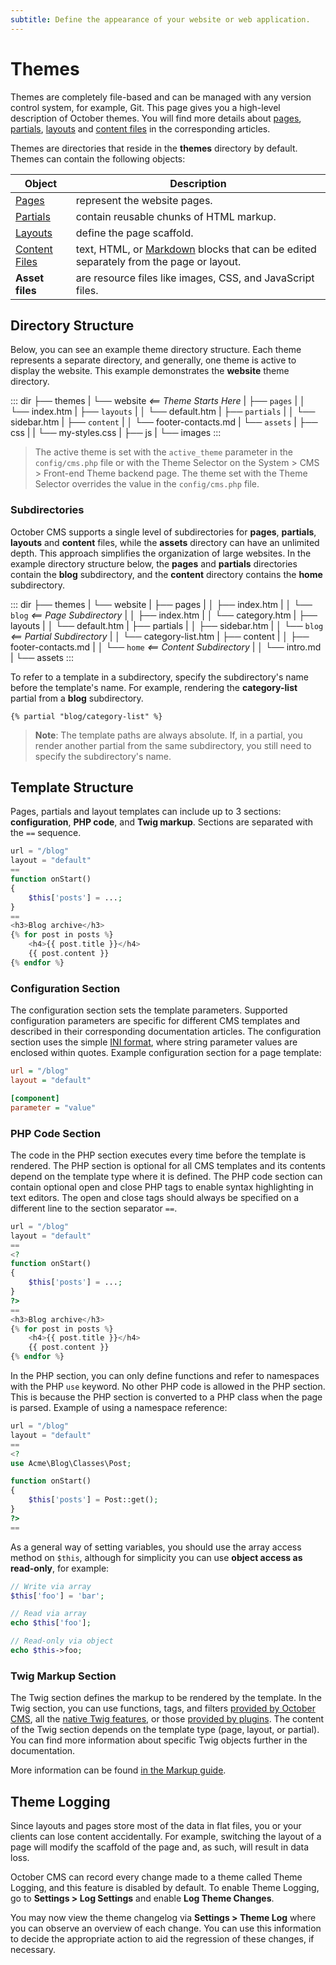 ```yaml
---
subtitle: Define the appearance of your website or web application.
---
```

# Themes

Themes are completely file-based and can be managed with any version control system, for example, Git. This page gives you a high-level description of October themes. You will find more details about [pages](pages.md), [partials](partials.md), [layouts](layouts.md) and [content files](content.md) in the corresponding articles.

Themes are directories that reside in the **themes** directory by default. Themes can contain the following objects:

Object | Description
------------- | -------------
[Pages](pages.md) | represent the website pages.
[Partials](partials.md) | contain reusable chunks of HTML markup.
[Layouts](layouts.md) | define the page scaffold.
[Content Files](content.md) | text, HTML, or [Markdown](http://daringfireball.net/projects/markdown/syntax) blocks that can be edited separately from the page or layout.
**Asset files** | are resource files like images, CSS, and JavaScript files.

## Directory Structure

Below, you can see an example theme directory structure. Each theme represents a separate directory, and generally, one theme is active to display the website. This example demonstrates the **website** theme directory.

::: dir
├── themes
|   └── website  _<== Theme Starts Here_
|       ├── `pages`
|       │   └── index.htm
|       ├── `layouts`
|       │   └── default.htm
|       ├── `partials`
|       │   └── sidebar.htm
|       ├── `content`
|       │   └── footer-contacts.md
|       └── `assets`
|           ├── css
|           |   └── my-styles.css
|           ├── js
|           └── images
:::

> The active theme is set with the `active_theme` parameter in the `config/cms.php` file or with the Theme Selector on the System > CMS > Front-end Theme backend page. The theme set with the Theme Selector overrides the value in the `config/cms.php` file.

<a id="oc-subdirectories"></a>
### Subdirectories

October CMS supports a single level of subdirectories for **pages**, **partials**, **layouts** and **content** files, while the **assets** directory can have an unlimited depth. This approach simplifies the organization of large websites. In the example directory structure below, the **pages** and **partials** directories contain the **blog** subdirectory, and the **content** directory contains the **home** subdirectory.

::: dir
├── themes
|   └── website
|       ├── pages
|       │   ├── index.htm
|       │   └── `blog` _<== Page Subdirectory_
|       │       ├── index.htm
|       │       └── category.htm
|       ├── layouts
|       │   └── default.htm
|       ├── partials
|       │   ├── sidebar.htm
|       │   └── `blog` _<== Partial Subdirectory_
|       │       └── category-list.htm
|       ├── content
|       │   ├── footer-contacts.md
|       │   └── `home` _<== Content Subdirectory_
|       │       └── intro.md
|       └── assets
:::

To refer to a template in a subdirectory, specify the subdirectory's name before the template's name. For example, rendering the **category-list** partial from a **blog** subdirectory.

```twig
{% partial "blog/category-list" %}
```

> **Note**: The template paths are always absolute. If, in a partial, you render another partial from the same subdirectory, you still need to specify the subdirectory's name.

## Template Structure

Pages, partials and layout templates can include up to 3 sections: **configuration**, **PHP code**, and **Twig markup**. Sections are separated with the `==` sequence.

```php
url = "/blog"
layout = "default"
==
function onStart()
{
    $this['posts'] = ...;
}
==
<h3>Blog archive</h3>
{% for post in posts %}
    <h4>{{ post.title }}</h4>
    {{ post.content }}
{% endfor %}
```

<a id="oc-configuration-section"></a>
### Configuration Section

The configuration section sets the template parameters. Supported configuration parameters are specific for different CMS templates and described in their corresponding documentation articles. The configuration section uses the simple [INI format](http://en.wikipedia.org/wiki/INI_file), where string parameter values are enclosed within quotes. Example configuration section for a page template:

```ini
url = "/blog"
layout = "default"

[component]
parameter = "value"
```

<a id="oc-php-section"></a>
### PHP Code Section

The code in the PHP section executes every time before the template is rendered. The PHP section is optional for all CMS templates and its contents depend on the template type where it is defined. The PHP code section can contain optional open and close PHP tags to enable syntax highlighting in text editors. The open and close tags should always be specified on a different line to the section separator `==`.

```php
url = "/blog"
layout = "default"
==
<?
function onStart()
{
    $this['posts'] = ...;
}
?>
==
<h3>Blog archive</h3>
{% for post in posts %}
    <h4>{{ post.title }}</h4>
    {{ post.content }}
{% endfor %}
```

In the PHP section, you can only define functions and refer to namespaces with the PHP `use` keyword. No other PHP code is allowed in the PHP section. This is because the PHP section is converted to a PHP class when the page is parsed. Example of using a namespace reference:

```php
url = "/blog"
layout = "default"
==
<?
use Acme\Blog\Classes\Post;

function onStart()
{
    $this['posts'] = Post::get();
}
?>
==
```

As a general way of setting variables, you should use the array access method on `$this`, although for simplicity you can use **object access as read-only**, for example:

```php
// Write via array
$this['foo'] = 'bar';

// Read via array
echo $this['foo'];

// Read-only via object
echo $this->foo;
```

<a id="oc-twig-section"></a>
### Twig Markup Section

The Twig section defines the markup to be rendered by the template. In the Twig section, you can use functions, tags, and filters [provided by October CMS](../markup.md), all the [native Twig features](https://twig.symfony.com/doc/), or those [provided by plugins](../plugin/registration.md#oc-extending-twig). The content of the Twig section depends on the template type (page, layout, or partial). You can find more information about specific Twig objects further in the documentation.

More information can be found [in the Markup guide](../markup.md).

## Theme Logging

Since layouts and pages store most of the data in flat files, you or your clients can lose content accidentally. For example, switching the layout of a page will modify the scaffold of the page and, as such, will result in data loss.

October CMS can record every change made to a theme called Theme Logging, and this feature is disabled by default. To enable Theme Logging, go to **Settings > Log Settings** and enable **Log Theme Changes**.

You may now view the theme changelog via **Settings > Theme Log** where you can observe an overview of each change. You can use this information to decide the appropriate action to aid the regression of these changes, if necessary.
